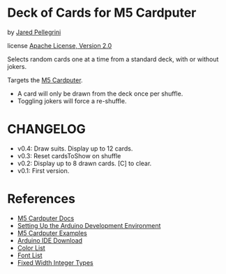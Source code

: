 # Deck of Cards for M5 Cardputer

by [Jared Pellegrini](https://github.com/jaredpellegrini)

license [Apache License, Version 2.0](https://www.apache.org/licenses/LICENSE-2.0)

Selects random cards one at a time from a standard deck, with or without jokers.

Targets the [M5 Cardputer](https://docs.m5stack.com/en/core/Cardputer).

* A card will only be drawn from the deck once per shuffle.
* Toggling jokers will force a re-shuffle.

# CHANGELOG

* v0.4: Draw suits. Display up to 12 cards.
* v0.3: Reset cardsToShow on shuffle
* v0.2: Display up to 8 drawn cards. [C] to clear.
* v0.1: First version.

# References

* [M5 Cardputer Docs](https://docs.m5stack.com/en/core/Cardputer)
* [Setting Up the Arduino Development Environment](https://docs.m5stack.com/en/arduino/arduino_ide)
* [M5 Cardputer Examples](https://github.com/m5stack/M5Cardputer/tree/master/examples/Basic)
* [Arduino IDE Download](https://www.arduino.cc/en/software)
* [Color List](https://m5stack.lang-ship.com/howto/m5gfx/color/)
* [Font List](https://m5stack.lang-ship.com/howto/m5gfx/font/)
* [Fixed Width Integer Types](https://en.cppreference.com/w/c/types/integer)
